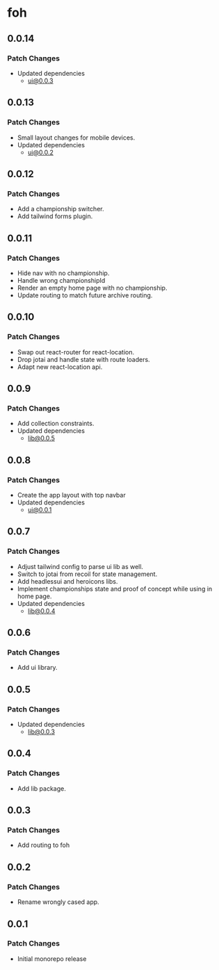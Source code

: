 # foh

## 0.0.14

### Patch Changes

- Updated dependencies
  - ui@0.0.3

## 0.0.13

### Patch Changes

- Small layout changes for mobile devices.
- Updated dependencies
  - ui@0.0.2

## 0.0.12

### Patch Changes

- Add a championship switcher.
- Add tailwind forms plugin.

## 0.0.11

### Patch Changes

- Hide nav with no championship.
- Handle wrong championshipId
- Render an empty home page with no championship.
- Update routing to match future archive routing.

## 0.0.10

### Patch Changes

- Swap out react-router for react-location.
- Drop jotai and handle state with route loaders.
- Adapt new react-location api.

## 0.0.9

### Patch Changes

- Add collection constraints.
- Updated dependencies
  - lib@0.0.5

## 0.0.8

### Patch Changes

- Create the app layout with top navbar
- Updated dependencies
  - ui@0.0.1

## 0.0.7

### Patch Changes

- Adjust tailwind config to parse ui lib as well.
- Switch to jotai from recoil for state management.
- Add headlessui and heroicons libs.
- Implement championships state and proof of concept while using in home page.
- Updated dependencies
  - lib@0.0.4

## 0.0.6

### Patch Changes

- Add ui library.

## 0.0.5

### Patch Changes

- Updated dependencies
  - lib@0.0.3

## 0.0.4

### Patch Changes

- Add lib package.

## 0.0.3

### Patch Changes

- Add routing to foh

## 0.0.2

### Patch Changes

- Rename wrongly cased app.

## 0.0.1

### Patch Changes

- Initial monorepo release
